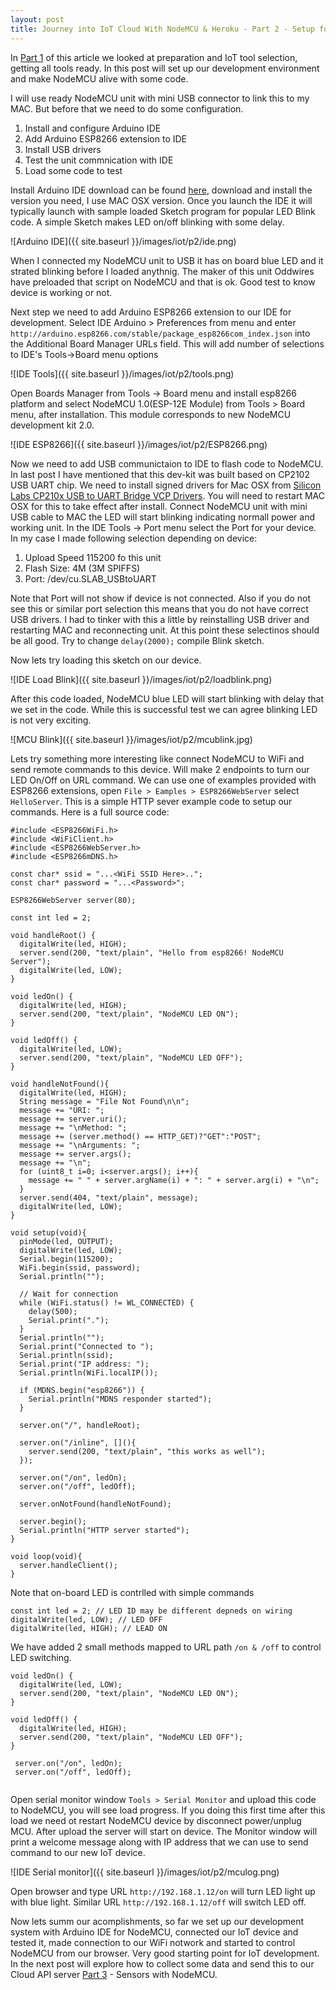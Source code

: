 ```yaml
---
layout: post
title: Journey into IoT Cloud With NodeMCU & Heroku - Part 2 - Setup for development!
---
```


In [Part 1](http://iandrosov.github.io/IoT-NodeMCU-Heroku/) of this article we looked at preparation and IoT tool selection, getting all tools ready. In this post will set up our development environment and make NodeMCU alive with some code.

I will use ready NodeMCU unit with mini USB connector to link this to my MAC. But before that we need to do some configuration.

1. Install and configure Arduino IDE
2. Add Arduino ESP8266 extension to IDE
3. Install USB drivers
4. Test the unit commnication with IDE
5. Load some code to test

Install Arduino IDE download can be found [here](https://www.arduino.cc/en/Main/Software), download and install the version you need, I use MAC OSX version. 
Once you launch the IDE it will typically launch with sample loaded Sketch program for popular LED Blink code. A simple Sketch makes LED on/off blinking with some delay.

![Arduino IDE]({{ site.baseurl }}/images/iot/p2/ide.png)

When I connected my NodeMCU unit to USB it has on board blue LED and it strated blinking before I loaded anythnig. The maker of this unit Oddwires have preloaded that script on NodeMCU and that is ok. Good test to know device is working or not.

Next step we need to add Arduino ESP8266 extension to our IDE for development. Select IDE Arduino >  Preferences from menu and enter `http://arduino.esp8266.com/stable/package_esp8266com_index.json` into the Additional Board Manager URLs field. This will add number of selections to IDE's Tools->Board menu options

![IDE Tools]({{ site.baseurl }}/images/iot/p2/tools.png)

Open Boards Manager from Tools -> Board menu and install esp8266 platform and select NodeMCU 1.0(ESP-12E Module) from Tools > Board menu, after installation. This module corresponds to new NodeMCU development kit 2.0.

![IDE ESP8266]({{ site.baseurl }}/images/iot/p2/ESP8266.png)

Now we need to add USB communictaion to IDE to flash code to NodeMCU. In last post I have mentioned that this dev-kit was built based on CP2102 USB UART chip. We need to install signed drivers for Mac OSX from [Silicon Labs CP210x USB to UART Bridge VCP Drivers](https://www.silabs.com/products/mcu/Pages/USBtoUARTBridgeVCPDrivers.aspx). You will need to restart MAC OSX for this to take effect after install.
Connect NodeMCU unit with mini USB cable to MAC the LED will start blinking indicating normall power and working unit. In the IDE Tools -> Port menu select the Port for your device. In my case I made following selection depending on device:

1. Upload Speed 115200 fo this unit
2. Flash Size: 4M (3M SPIFFS)
3. Port: /dev/cu.SLAB_USBtoUART

Note that Port will not show if device is not connected. Also if you do not see this or similar port selection this means that you do not have correct USB  drivers. I had to tinker with this a little by reinstalling USB driver and restarting MAC and reconnecting unit. At this point these selectinos should be all good. Try to change `delay(2000);` compile Blink sketch. 

Now lets try loading this sketch on our device.

![IDE Load Blink]({{ site.baseurl }}/images/iot/p2/loadblink.png)

After this code loaded, NodeMCU blue LED will start blinking with delay that we set in the code.
While this is successful test we can agree blinking LED is not very exciting. 

![MCU Blink]({{ site.baseurl }}/images/iot/p2/mcublink.jpg)

Lets try something more interesting like connect NodeMCU to WiFi and send remote commands to this device. Will make 2 endpoints to turn our LED On/Off on URL command. We can use one of examples provided with ESP8266 extensions, open `File > Eamples > ESP8266WebServer` select `HelloServer`. This is a simple HTTP sever example code to setup our commands. Here is a full source code:

```
#include <ESP8266WiFi.h>
#include <WiFiClient.h>
#include <ESP8266WebServer.h>
#include <ESP8266mDNS.h>

const char* ssid = "...<WiFi SSID Here>..";
const char* password = "...<Password>";

ESP8266WebServer server(80);

const int led = 2;

void handleRoot() {
  digitalWrite(led, HIGH);
  server.send(200, "text/plain", "Hello from esp8266! NodeMCU Server");
  digitalWrite(led, LOW);
}

void ledOn() {
  digitalWrite(led, HIGH);
  server.send(200, "text/plain", "NodeMCU LED ON");
}

void ledOff() {
  digitalWrite(led, LOW);
  server.send(200, "text/plain", "NodeMCU LED OFF");
}

void handleNotFound(){
  digitalWrite(led, HIGH);
  String message = "File Not Found\n\n";
  message += "URI: ";
  message += server.uri();
  message += "\nMethod: ";
  message += (server.method() == HTTP_GET)?"GET":"POST";
  message += "\nArguments: ";
  message += server.args();
  message += "\n";
  for (uint8_t i=0; i<server.args(); i++){
    message += " " + server.argName(i) + ": " + server.arg(i) + "\n";
  }
  server.send(404, "text/plain", message);
  digitalWrite(led, LOW);
}

void setup(void){
  pinMode(led, OUTPUT);
  digitalWrite(led, LOW);
  Serial.begin(115200);
  WiFi.begin(ssid, password);
  Serial.println("");

  // Wait for connection
  while (WiFi.status() != WL_CONNECTED) {
    delay(500);
    Serial.print(".");
  }
  Serial.println("");
  Serial.print("Connected to ");
  Serial.println(ssid);
  Serial.print("IP address: ");
  Serial.println(WiFi.localIP());

  if (MDNS.begin("esp8266")) {
    Serial.println("MDNS responder started");
  }

  server.on("/", handleRoot);

  server.on("/inline", [](){
    server.send(200, "text/plain", "this works as well");
  });
 
  server.on("/on", ledOn);
  server.on("/off", ledOff);
    
  server.onNotFound(handleNotFound);

  server.begin();
  Serial.println("HTTP server started");
}

void loop(void){
  server.handleClient();
}
```
Note that on-board LED is contrlled with simple commands

```
const int led = 2; // LED ID may be different depneds on wiring
digitalWrite(led, LOW); // LED OFF
digitalWrite(led, HIGH); // LEAD ON
```
We have added 2 small methods mapped to URL path `/on & /off` to control LED switching.

```
void ledOn() {
  digitalWrite(led, LOW);
  server.send(200, "text/plain", "NodeMCU LED ON");
}

void ledOff() {
  digitalWrite(led, HIGH);
  server.send(200, "text/plain", "NodeMCU LED OFF");
}

 server.on("/on", ledOn);
 server.on("/off", ledOff);
 
```

Open serial monitor window `Tools > Serial Monitor` and upload this code to NodeMCU, you will see load progress. If you doing this first time after this load we need ot restart NodeMCU device by disconnect power/unplug MCU. After upload the server will start on device. The Monitor window will print a welcome message along with IP address that we can use to send command to our new IoT device.

![IDE Serial monitor]({{ site.baseurl }}/images/iot/p2/mculog.png)

Open browser and type URL `http://192.168.1.12/on` will turn LED light up with blue light. Similar URL `http://192.168.1.12/off` will switch LED off.

Now lets summ our acomplishments, so far we set up our development system with Arduino IDE for NodeMCU, connected our IoT device and tested it, made connection to our WiFi notwork and started to control NodeMCU from our browser. Very good starting point for IoT development. In the next post will explore how to collect some data and send this to our Cloud API server  [Part 3](http://iandrosov.github.io/IoT-NodeMCU-Heroku-Part3/) - Sensors with NodeMCU.
